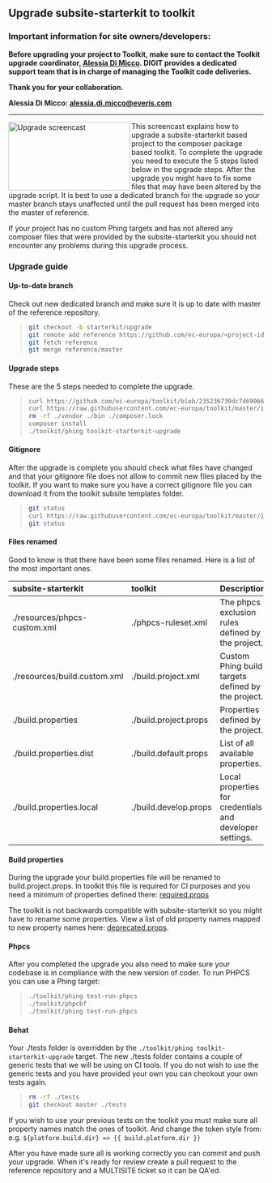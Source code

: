 ## Upgrade subsite-starterkit to toolkit

### Important information for site owners/developers:

**Before upgrading your project to Toolkit, make sure to contact the Toolkit
upgrade coordinator, [Alessia Di Micco](mailto:alessia.di.micco@everis.com).
DIGIT provides a dedicated support team that is in charge of managing the
Toolkit code deliveries.**

**Thank you for your collaboration.**

**Alessia Di Micco: alessia.di.micco@everis.com**

---

<a href="http://www.youtube.com/watch?feature=player_embedded&v=cwGZilB3BjQ
" target="_blank"><img src="http://img.youtube.com/vi/cwGZilB3BjQ/0.jpg" 
alt="Upgrade screencast" width="240" height="135" align="left" /></a>

This screencast explains how to upgrade a subsite-starterkit based project to
the composer package based toolkit. To complete the upgrade you need to execute
the 5 steps listed below in the upgrade steps. After the upgrade you might have
to fix some files that may have been altered by the upgrade script. It is best
to use a dedicated branch for the upgrade so your master branch stays unaffected
until the pull request has been merged into the master of reference.

If your project has no custom Phing targets and has not altered any composer
files that were provided by the subsite-starterkit you should not encounter any
problems during this upgrade process.

### Upgrade guide

#### Up-to-date branch

Check out new dedicated branch and make sure it is up to date with master of the
reference repository.

>```bash
> git checkout -b starterkit/upgrade
> git remote add reference https://github.com/ec-europa/<project-id>-reference.git
> git fetch reference
> git merge reference/master
>```

#### Upgrade steps

These are the 5 steps needed to complete the upgrade.

>```bash
> curl https://github.com/ec-europa/toolkit/blob/235236730dc7469066d23e298d665355af8ab15a/includes/templates/subsite/composer.json > composer.json
> curl https://raw.githubusercontent.com/ec-europa/toolkit/master/includes/templates/subsite/build.xml > build.xml
> rm -rf ./vendor ./bin ./composer.lock
> composer install
> ./toolkit/phing toolkit-starterkit-upgrade
>```

#### Gitignore

After the upgrade is complete you should check what files have changed and that
your gitignore file does not allow to commit new files placed by the toolkit. If
you want to make sure you have a correct gitignore file you can download it from
the toolkit subsite templates folder.

>```bash
> git status
> curl https://raw.githubusercontent.com/ec-europa/toolkit/master/includes/templates/subsite/.gitignore > .gitignore
> git status
>```

#### Files renamed

Good to know is that there have been some files renamed. Here is a list of the
most important ones.

|subsite-starterkit|toolkit|Description|
|:---|:---|:---|
|./resources/phpcs-custom.xml|./phpcs-ruleset.xml|The phpcs exclusion rules defined by the project.| 
|./resources/build.custom.xml|./build.project.xml|Custom Phing build targets defined by the project.|
|./build.properties|./build.project.props|Properties defined by the project.|
|./build.properties.dist|./build.default.props|List of all available properties.|
|./build.properties.local|./build.develop.props|Local properties for credentials and developer settings.|

#### Build properties

During the upgrade your build.properties file will be renamed to
build.project.props. In toolkit this file is required for CI purposes and you
need a minimum of properties defined there:
[required.props](../includes/phing/props/required.props)

The toolkit is not backwards compatible with
subsite-starterkit so you might have to rename some properties. View a list
of old property names mapped to new property names here:
[deprecated.props](../includes/phing/build/help/deprecated.props).

#### Phpcs

After you completed the upgrade you also need to make sure your codebase is in
compliance with the new version of coder. To run PHPCS you can use a Phing
target:

>```bash
> ./toolkit/phing test-run-phpcs
> ./toolkit/phpcbf
> ./toolkit/phing test-run-phpcs
>```

#### Behat

Your ./tests folder is overridden by the `./toolkit/phing toolkit-starterkit-upgrade`
target. The new ./tests folder contains a couple of generic tests that we will
be using on CI tools. If you do not wish to use the generic tests and you have
provided your own you can checkout your own tests again.

>```bash
> rm -rf ./tests
> git checkout master ./tests
>```

If you wish to use your previous tests on the toolkit you must make sure all property
names match the ones of toolkit. And change the token style from:
e.g. `${platform.build.dir} => {{ build.platform.dir }}`

After you have made sure all is working correctly you can commit and push your
upgrade. When it's ready for review create a pull request to the reference
repository and a MULTISITE ticket so it can be QA'ed.
